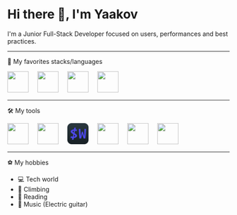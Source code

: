 # Hi there 👋, I'm Yaakov

I'm a Junior Full-Stack Developer focused on users, performances and best practices.

---

💖 My favorites stacks/languages

<img style="margin-right: 16px;" src="https://cdn.worldvectorlogo.com/logos/svelte-1.svg" width="48px" height="48px" /> <img style="margin-right: 16px;" src="https://cdn.worldvectorlogo.com/logos/tailwind-css-2.svg" width="48px" height="48px" /> <img style="margin-right: 16px;" src="https://cdn.worldvectorlogo.com/logos/react-2.svg" width="48px" height="48px" /> <img style="margin-right: 16px;" src="https://cdn.worldvectorlogo.com/logos/rust.svg" width="48px" height="48px" />

---

🛠️ My tools

<img style="margin-right: 16px;" src="https://cdn.worldvectorlogo.com/logos/webstorm-icon.svg" width="48px" height="48px" /> <img style="margin-right: 16px;" src="https://cdn.worldvectorlogo.com/logos/vim.svg" width="48px" height="48px" /> <img style="margin-right: 16px;" src="https://raw.githubusercontent.com/wez/wezterm/master/assets/icon/wezterm-icon.svg" width="48px" height="48px" /> <img style="margin-right: 16px;" src="https://cdn.worldvectorlogo.com/logos/windows-1.svg" width="48px" height="48px" /> <img style="margin-right: 16px;" src="https://cdn.worldvectorlogo.com/logos/ubuntu-4.svg" width="48px" height="48px" /> <img style="margin-right: 16px;" src="https://cdn.worldvectorlogo.com/logos/figma-1.svg" width="48px" height="48px" />

---

⚽️ My hobbies
* 💻 Tech world
* 🧗 Climbing
* 📖 Reading
* 🎸 Music (Electric guitar)

